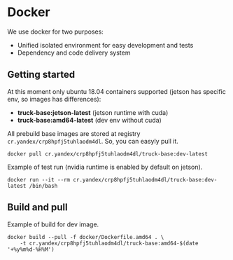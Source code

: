 # Docker
We use docker for two purposes:
- Unified isolated environment for easy development and tests
- Dependency and code delivery system

## Getting started
At this moment only ubuntu 18.04 containers supported (jetson has specific env, so images has differences):
- **truck-base:jetson-latest** (jetson runtime with cuda)
- **truck-base:amd64-latest** (dev env without cuda)

All prebuild base images are stored at registry ```cr.yandex/crp8hpfj5tuhlaodm4dl```.
So, you can easyly pull it.

```
docker pull cr.yandex/crp8hpfj5tuhlaodm4dl/truck-base:dev-latest
```

Example of test run (nvidia runtime is enabled by default on jetson).
```
docker run --it --rm cr.yandex/crp8hpfj5tuhlaodm4dl/truck-base:dev-latest /bin/bash
```

## Build and pull
Example of build for dev image.
```
docker build --pull -f docker/Dockerfile.amd64 . \
    -t cr.yandex/crp8hpfj5tuhlaodm4dl/truck-base:amd64-$(date '+%y%m%d-%H%M')
```
